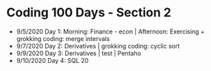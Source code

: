 # Coding 100 Days - Section 2

- 9/5/2020  Day 1: Morning: Finance - econ | Afternoon: Exercising + grokking coding: merge intervals
- 9/7/2020  Day 2: Derivatives | grokking coding: cyclic sort
- 9/9/2020  Day 3: Derivatives | test | Pentaho
- 9/10/2020 Day 4: SQL 20